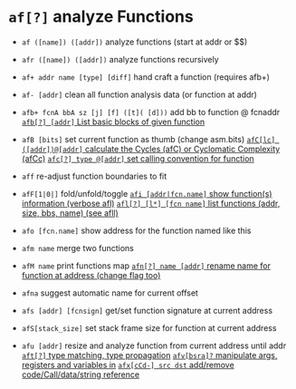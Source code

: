 <!-- TITLE: af -->

#  `af[?]`   analyze Functions

- `af ([name]) ([addr])`   analyze functions (start at addr or $$)

- `afr ([name]) ([addr])`   analyze functions recursively

- `af+ addr name [type] [diff]`   hand craft a function (requires afb+)

- `af- [addr]`   clean all function analysis data (or function at addr)
- `afb+ fcnA bbA sz [j] [f] ([t]( [d]))`   add bb to function @ fcnaddr
[ `afb[?] [addr]`   List basic blocks of given function](/options/a/af/afb)
- `afB [bits]`   set current function as thumb (change asm.bits)
[ `afC[lc] ([addr])@[addr]`   calculate the Cycles (afC) or Cyclomatic Complexity (afCc)](/options/a/af/afC)
[ `afc[?] type @[addr]`   set calling convention for function](/options/a/af/af_small_c)

- `aff`   re-adjust function boundaries to fit

- `afF[1|0|]`   fold/unfold/toggle
[ `afi [addr|fcn.name]`   show function(s) information (verbose afl)](./afi-addr-fcn-name-show-function-s-information-verbose-afl-dea687f3-901c-42b1-a7ab-e08aba895c93.md)
[ `afl[?] [l*] [fcn name]`   list functions (addr, size, bbs, name) (see afll)](./afl-l-fcn-name-list-functions-addr-size-bbs-name-see-afll-39bb9543-9de0-4ea4-b847-059965b93268.md)

- `afo [fcn.name]`   show address for the function named like this

- `afm name`   merge two functions


- `afM name`   print functions map
[ `afn[?] name [addr]`   rename name for function at address (change flag too)](./afn-name-addr-rename-name-for-function-at-address-change-flag-too-a378ab1c-eb3d-4763-aaaa-e2a706bbed3e.md)

- `afna`   suggest automatic name for current offset
- `afs [addr] [fcnsign]`   get/set function signature at current address
- `afS[stack_size]`   set stack frame size for function at current address
- `afu [addr]`   resize and analyze function from current address until addr
[ `aft[?]`   type matching, type propagation](./aft-type-matching-type-propagation-300ded28-0008-4c98-9e60-afb50f80bee1.md)
[ `afv[bsra]?`   manipulate args, registers and variables in](./afv-bsra-manipulate-args-registers-and-variables-in-ec2e1b96-8f41-4fe1-8d9d-7a124cec6133.md)
[ `afx[cCd-] src dst`   add/remove code/Call/data/string reference](./afx-cCd-src-dst-add-remove-code-Call-data-string-reference-b61b2a06-a498-42e7-a0c2-ccd14afe7940.md)